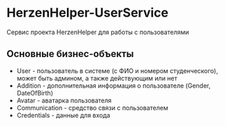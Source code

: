 # HerzenHelper-UserService
Сервис проекта HerzenHelper для работы с пользователями

## Основные бизнес-объекты
* User - пользователь в системе (с ФИО и номером студенческого), может быть админом, а также действующим или нет
* Addition - дополнительная информация о пользователе (Gender, DateOfBirth)
* Avatar - аватарка пользователя
* Communication - средство связи с пользователем
* Credentials - данные для входа
